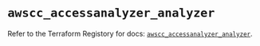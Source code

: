 # `awscc_accessanalyzer_analyzer`

Refer to the Terraform Registory for docs: [`awscc_accessanalyzer_analyzer`](https://registry.terraform.io/providers/hashicorp/awscc/0.70.0/docs/resources/accessanalyzer_analyzer).
